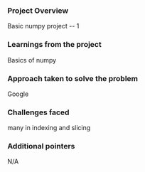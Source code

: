 ### Project Overview

 Basic numpy project -- 1


### Learnings from the project

 Basics of numpy


### Approach taken to solve the problem

 Google


### Challenges faced

 many in indexing and slicing


### Additional pointers

 N/A


